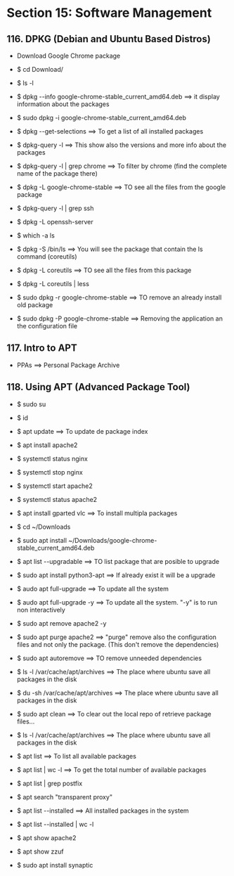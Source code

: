 # Section 15: Software Management

## 116. DPKG (Debian and Ubuntu Based Distros)

- Download Google Chrome package

- $ cd Download/
- $ ls -l
- $ dpkg --info google-chrome-stable_current_amd64.deb ==> it display information about the packages

- $ sudo dpkg -i google-chrome-stable_current_amd64.deb
- $ dpkg --get-selections ==> To get a list of all installed packages
- $ dpkg-query -l ==> This show also the versions and more info about the packages

- $ dpkg-query -l | grep chrome ==> To filter by chrome (find the complete name of the package there)
- $ dpkg -L google-chrome-stable ==> TO see all the files from the google package

- $ dpkg-query -l | grep ssh
- $ dpkg -L openssh-server

- $ which -a ls
- $ dpkg -S /bin/ls ==> You will see the package that contain the ls command (coreutils)

- $ dpkg -L coreutils ==> TO see all the files from this package
- $ dpkg -L coreutils | less
- $ sudo dpkg -r google-chrome-stable ==> TO remove an already install old package

- $ sudo dpkg -P google-chrome-stable ==> Removing the application an the configuration file

## 117. Intro to APT

- PPAs ==> Personal Package Archive

## 118. Using APT (Advanced Package Tool)

- $ sudo su
- $ id

- $ apt update ==> To update de package index
- $ apt install apache2

- $ systemctl status nginx
- $ systemctl stop nginx

- $ systemctl start apache2
- $ systemctl status apache2

- $ apt install gparted vlc ==> To install multipla packages 

- $ cd ~/Downloads
- $ sudo apt install ~/Downloads/google-chrome-stable_current_amd64.deb

- $ apt list --upgradable ==> TO list package that are posible to upgrade
- $ sudo apt install python3-apt ==> If already exist it will be a upgrade

- $ audo apt full-upgrade ==> To update all the system
- $ audo apt full-upgrade -y ==> To update all the system. "-y" is to run non interactively 

- $ sudo apt remove apache2 -y 
- $ sudo apt purge apache2 ==> "purge" remove also the configuration files and not only the package. (This don't remove the dependencies)

- $ sudo apt autoremove ==> TO remove unneeded dependencies
- $ ls -l /var/cache/apt/archives ==> The place where ubuntu save all packages in the disk
- $ du -sh /var/cache/apt/archives ==> The place where ubuntu save all packages in the disk

- $ sudo apt clean ==> To clear out the local repo of retrieve package files...
- $ ls -l /var/cache/apt/archives ==> The place where ubuntu save all packages in the disk

- $ apt list  ==> To list all available packages
- $ apt list | wc -l ==> To get the total number of available packages
- $ apt list | grep postfix

- $ apt search "transparent proxy"

- $ apt list --installed ==> All installed packages in the system
- $ apt list --installed | wc -l

- $ apt show apache2
- $ apt show zzuf

- $ sudo apt install synaptic

